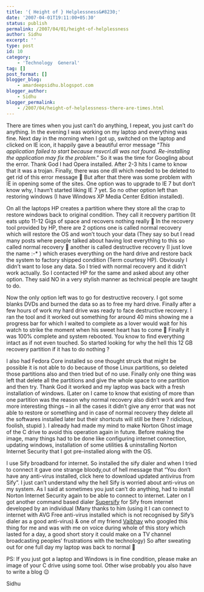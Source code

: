 ```yaml
---
title: '{ Height of } Helplessness&#8230;'
date: '2007-04-01T19:11:00+05:30'
status: publish
permalink: /2007/04/01/height-of-helplessness
author: Sidhu
excerpt: ''
type: post
id: 10
category:
    - 'Technology  General'
tag: []
post_format: []
blogger_blog:
    - amardeepsidhu.blogspot.com
blogger_author:
    - Sidhu
blogger_permalink:
    - /2007/04/height-of-helplessness-there-are-times.html
---
```

There are times when you just can’t do anything, I repeat, you just can’t do anything. In the evening I was working on my laptop and everything was fine. Next day in the morning when I got up, switched on the laptop and clicked on IE icon, it happily gave a beautiful error message “<span style="font-style: italic;">This application failed to start because msvcrl.dll was not found. Re-installing the application may fix the problem</span>.” So it was the time for Googling about the error. Thank God I had Opera installed. After 2-3 hits I came to know that it was a trojan. Finally, there was one dll which needed to be deleted to get rid of this error message 🙂 But after that there was some problem with IE in opening some of the sites. One option was to upgrade to IE 7 but don’t know why, I havn’t started liking IE 7 yet. So no other option left than restoring windows (I have Windows XP Media Center Edition installed).

On all the laptops HP creates a partition where they store all the crap to restore windows back to original condition. They call it recovery partition (It eats upto 11-12 Gigs of space and recovers nothing really 🙁 In the recovery tool provided by HP, there are 2 options one is called normal recovery which will restore the OS and won’t touch your data (They say so but I read many posts where people talked about having lost everything to this so called normal recovery 🙁 another is called destructive recovery (I just love the name :-\* ) which erases everything on the hard drive and restore back the system to factory shipped condition (Term courtesy HP). Obviously I didn’t want to lose any data. So I tried with normal recovery and it didn’t work actually. So I contacted HP for the same and asked about any other option. They said NO in a very stylish manner as technical people are taught to do.

Now the only option left was to go for destructive recovery. I got some blanks DVDs and burned the data so as to free my hard drive. Finally after a few hours of work my hard drive was ready to face destructive recovery. I ran the tool and it worked out something for around 40 mins showing me a progress bar for which I waited to complete as a lover would wait for his watch to strike the moment when his sweet heart has to come 🙂 Finally it was 100% complete and system rebooted. You know to find everything intact as if not even touched. So started looking for why the hell this 12 GB recovery partition if it has to do nothing ?

I also had Fedora Core installed so one thought struck that might be possible it is not able to do because of those Linux partitions, so deleted those partitions also and then tried but of no use. Finally only one thing was left that delete all the partitions and give the whole space to one partition and then try. Thank God it worked and my laptop was back with a fresh installation of windows. (Later on I came to know that existing of more than one partition was the reason why normal recovery also didn’t work and few more interesting things – in all the cases it didn’t give any error that was not able to restore or something and in case of normal recovery they delete all the softwares installed later but their shortcuts will still be there ? ridiclous, foolish, stupid ). I already had made my mind to make Norton Ghost image of the C drive to avoid this operation again in future. Before making the image, many things had to be done like configuring internet connection, updating windows, installation of some utilities &amp; uninstalling Norton Internet Security that I got pre-installed along with the OS.

I use Sify broadband for internet. So installed the sify dialer and when I tried to connect it gave one strange bloody,out of hell message that “You don’t have any anti-virus installed, click here to download updated antivirus from Sify”. I just can’t understand why the hell Sify is worried about anti-virus on my system. As I said at sometimes you just can’t do anything, had to install Norton Internet Security again to be able to connect to internet. Later on I got another command based dialer [Supersify](http://broadbandforum.in/sify/supersify/) for Sify from internet developed by an individual (Many thanks to him (using it I can connect to internet with AVG Free anti-virus installed which is not recognised by Sify’s dialer as a good anti-virus) &amp; one of my friend [Vaibhav](http://rollercoasters-bunker.blogspot.com/) who googled this thing for me and was with me on voice during whole of this story which lasted for a day, a good short story it could make on a TV channel broadcasting peoples’ frustrations with the technology) So after sweating out for one full day my laptop was back to normal 🙂

PS: If you just got a laptop and Windows is in fine condition, please make an image of your C drive using some tool. Other wise probably you also have to write a blog 😉

Sidhu